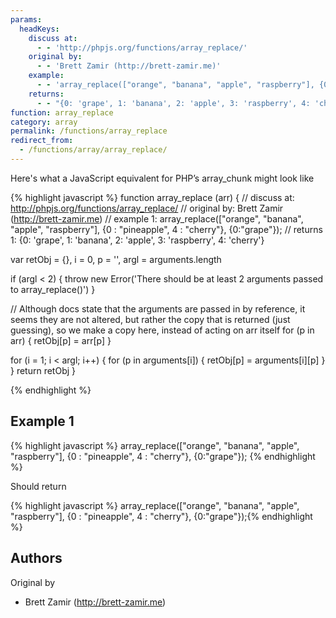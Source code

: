 ```yaml
---
params:
  headKeys:
    discuss at:
      - - 'http://phpjs.org/functions/array_replace/'
    original by:
      - - 'Brett Zamir (http://brett-zamir.me)'
    example:
      - - 'array_replace(["orange", "banana", "apple", "raspberry"], {0 : "pineapple", 4 : "cherry"}, {0:"grape"});'
    returns:
      - - "{0: 'grape', 1: 'banana', 2: 'apple', 3: 'raspberry', 4: 'cherry'}"
function: array_replace
category: array
permalink: /functions/array_replace
redirect_from:
  - /functions/array/array_replace/
---
```


<!-- WARNING! This file is auto generated by `npm run web:inject`, do not edit by hand -->

Here's what a JavaScript equivalent for PHP’s array_chunk might look like

{% highlight javascript %}
function array_replace (arr) {
  //  discuss at: http://phpjs.org/functions/array_replace/
  // original by: Brett Zamir (http://brett-zamir.me)
  //   example 1: array_replace(["orange", "banana", "apple", "raspberry"], {0 : "pineapple", 4 : "cherry"}, {0:"grape"});
  //   returns 1: {0: 'grape', 1: 'banana', 2: 'apple', 3: 'raspberry', 4: 'cherry'}

  var retObj = {},
    i = 0,
    p = '',
    argl = arguments.length

  if (argl < 2) {
    throw new Error('There should be at least 2 arguments passed to array_replace()')
  }

  // Although docs state that the arguments are passed in by reference, it seems they are not altered, but rather the copy that is returned (just guessing), so we make a copy here, instead of acting on arr itself
  for (p in arr) {
    retObj[p] = arr[p]
  }

  for (i = 1; i < argl; i++) {
    for (p in arguments[i]) {
      retObj[p] = arguments[i][p]
    }
  }
  return retObj
}

{% endhighlight %}

## Example 1

{% highlight javascript %}
array_replace(["orange", "banana", "apple", "raspberry"], {0 : "pineapple", 4 : "cherry"}, {0:"grape"});
{% endhighlight %}

Should return

{% highlight javascript %}
array_replace(["orange", "banana", "apple", "raspberry"], {0 : "pineapple", 4 : "cherry"}, {0:"grape"});{% endhighlight %}


## Authors


Original by

- Brett Zamir (http://brett-zamir.me)

